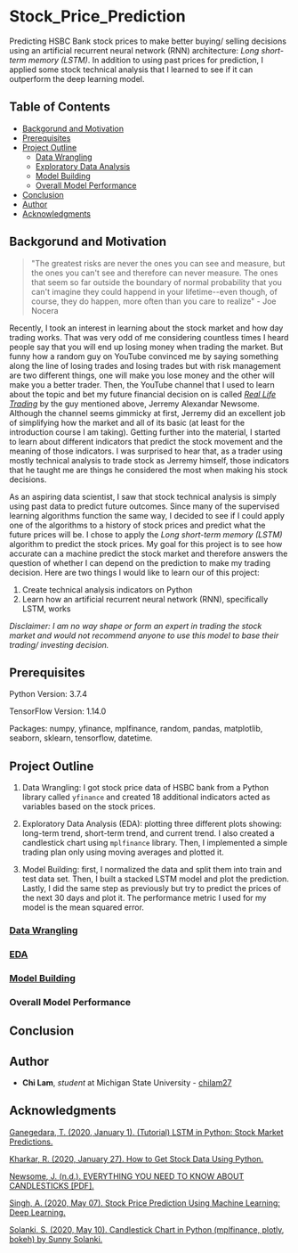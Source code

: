# Stock_Price_Prediction

Predicting HSBC Bank stock prices to make better buying/ selling decisions using an artificial recurrent neural network (RNN) architecture: _Long short-term memory (LSTM)_. In addition to using past prices for prediction, I applied some stock technical analysis that I learned to see if it can outperform the deep learning model.

## Table of Contents

* [Backgorund and Motivation](#backgorund-and-motivation)
* [Prerequisites](#prerequisites)
* [Project Outline](#project-outline)
  * [Data Wrangling](#data-wrangling)
  * [Exploratory Data Analysis](#eda)
  * [Model Building](#model-building)
  * [Overall Model Performance](#overall-model-performance)
* [Conclusion](#conclusion)
* [Author](#author)
* [Acknowledgments](#acknowledgments)

## Backgorund and Motivation

> "The greatest risks are never the ones you can see and measure, but the ones you can't see and therefore can never measure. The ones that seem so far outside the boundary of normal probability that you can't imagine they could happend in your lifetime--even though, of course, they do happen, more often than you care to realize" - Joe Nocera

Recently, I took an interest in learning about the stock market and how day trading works. That was very odd of me considering countless times I heard people say that you will end up losing money when trading the market. But funny how a random guy on YouTube convinced me by saying something along the line of losing trades and losing trades but with risk management are two different things, one will make you lose money and the other will make you a better trader. Then, the YouTube channel that I used to learn about the topic and bet my future financial decision on is called [_Real Life Trading_](https://www.youtube.com/channel/UCux4_ZudBYgiZBPDvxVdhVQ) by the guy mentioned above, Jerremy Alexandar Newsome. Although the channel seems gimmicky at first, Jerremy did an excellent job of simplifying how the market and all of its basic (at least for the introduction course I am taking). Getting further into the material, I started to learn about different indicators that predict the stock movement and the meaning of those indicators. I was surprised to hear that, as a trader using mostly technical analysis to trade stock as Jerremy himself, those indicators that he taught me are things he considered the most when making his stock decisions.

As an aspiring data scientist, I saw that stock technical analysis is simply using past data to predict future outcomes. Since many of the supervised learning algorithms function the same way, I decided to see if I could apply one of the algorithms to a history of stock prices and predict what the future prices will be. I chose to apply the _Long short-term memory (LSTM)_ algorithm to predict the stock prices. My goal for this project is to see how accurate can a machine predict the stock market and therefore answers the question of whether I can depend on the prediction to make my trading decision. Here are two things I would like to learn our of this project:

1. Create technical analysis indicators on Python
2. Learn how an artificial recurrent neural network (RNN), specifically LSTM, works

_Disclaimer: I am no way shape or form an expert in trading the stock market and would not recommend anyone to use this model to base their trading/ investing decision._

## Prerequisites

Python Version: 3.7.4

TensorFlow Version: 1.14.0

Packages: numpy, yfinance, mplfinance, random, pandas, matplotlib, seaborn, sklearn, tensorflow, datetime.

## Project Outline

1. Data Wrangling: I got stock price data of HSBC bank from a Python library called `yfinance` and created 18 additional indicators acted as variables based on the stock prices.

2. Exploratory Data Analysis (EDA): plotting three different plots showing: long-term trend, short-term trend, and current trend. I also created a candlestick chart using `mplfinance` library. Then, I implemented a simple trading plan only using moving averages and plotted it.

3. Model Building: first, I normalized the data and split them into train and test data set. Then, I built a stacked LSTM model and plot the prediction. Lastly, I did the same step as previously but try to predict the prices of the next 30 days and plot it. The performance metric I used for my model is the mean squared error.

### [Data Wrangling](https://github.com/chilam27/Stock_Price_Prediction/blob/master/P04_DataWrangling.py)



### [EDA](https://github.com/chilam27/Stock_Price_Prediction/blob/master/P04_EDA.py)



### [Model Building](https://github.com/chilam27/Stock_Price_Prediction/blob/master/P04_ModelBuilding.py)



### Overall Model Performance



## Conclusion



## Author

* **Chi Lam**, _student_ at Michigan State University - [chilam27](https://github.com/chilam27)

## Acknowledgments

[Ganegedara, T. (2020, January 1). (Tutorial) LSTM in Python: Stock Market Predictions.](https://www.datacamp.com/community/tutorials/lstm-python-stock-market)

[Kharkar, R. (2020, January 27). How to Get Stock Data Using Python.](https://towardsdatascience.com/how-to-get-stock-data-using-python-c0de1df17e75)

[Newsome, J. (n.d.). EVERYTHING YOU NEED TO KNOW ABOUT CANDLESTICKS [PDF].](https://dashboard.reallifetrading.com/assets/pdf/candlesticks.pdf)

[Singh, A. (2020, May 07). Stock Price Prediction Using Machine Learning: Deep Learning.](https://www.analyticsvidhya.com/blog/2018/10/predicting-stock-price-machine-learningnd-deep-learning-techniques-python/)

[Solanki, S. (2020, May 10). Candlestick Chart in Python (mplfinance, plotly, bokeh) by Sunny Solanki.](https://coderzcolumn.com/tutorials/data-science/candlestick-chart-in-python-mplfinance-plotly-bokeh)
